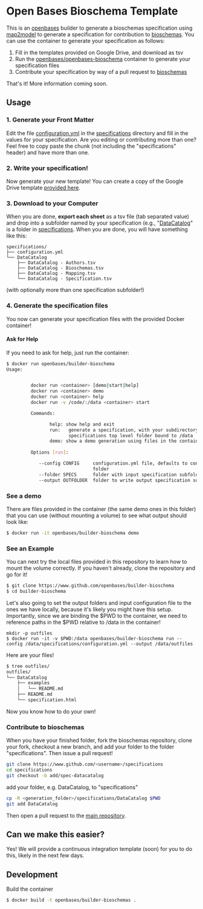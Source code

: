 # Open Bases Bioschema Template

This is an [openbases](https://openbases.github.io) builder
to generate a bioschemas specification using [map2model](https://www.github.com/vsoch/map2model)
to generate a specification for contribution to [bioschemas](https://www.github.com/openbases/specifications). You can use the container to generate your specification as follows:

 1. Fill in the templates provided on Google Drive, and download as tsv
 2. Run the [openbases/openbases-bioschema]() container to generate your specification files
 3. Contribute your specification by way of a pull request to [bioschemas](https://www.github.com/openbases/specifications)

That's it! More information coming soon.

## Usage

### 1. Generate your Front Matter
Edit the file [configuration.yml](specifications/configuration.yml) in 
the [specifications](specifications) directory and fill in the values for your
specification. Are you editing or contributing more than one? Feel free to copy paste the chunk
(not including the "specifications" header) and have more than one.

### 2. Write your specification!
Now generate your new template! You can create a copy of the Google Drive template [provided here](https://docs.google.com/spreadsheets/d/1seHDwKRwET_H8maRTMmdXG7M1deh23Y613TaJ2Pd3qc/edit?usp=sharing).

### 3. Download to your Computer
When you are done, **export each sheet** as a tsv file (tab separated value) and drop into a subfolder named by your specification (e.g., "[DataCatalog](specifications/Datacatalog)" is a folder in [specifications](specifications). When you are done, you will have something like this:

```
specifications/
├── configuration.yml
└── DataCatalog
    ├── DataCatalog - Authors.tsv
    ├── DataCatalog - Bioschemas.tsv
    ├── DataCatalog - Mapping.tsv
    └── DataCatalog - Specification.tsv
```
(with optionally more than one specification subfolder!)

### 4. Generate the specification files
You now can generate your specification files with the provided Docker container! 

#### Ask for Help
If you need to ask for help, just run the container:

```bash
$ docker run openbases/builder-bioschema
Usage:


         docker run <container> [demo|start|help]
         docker run <container> demo
         docker run <container> help
         docker run -v /code/:/data <container> start

         Commands:

                help: show help and exit
                run:   generate a specification, with your subdirectory with the
                       specifications top level folder bound to /data
                demo: show a demo generation using files in the container
         
         Options [run]:

            --config CONFIG     configuration.yml file, defaults to configuration.yml in
                                folder
            --folder SPECS      folder with input specification subfolders
            --output OUTFOLDER  folder to write output specification subfolders
```

### See a demo
There are files provided in the container (the same demo ones in this folder)
that you can use (without mounting a volume) to see what output should look like:

```bash
$ docker run -it openbases/builder-bioschema demo
```

### See an Example
You can next try the local files provided in this repository to learn how to mount
the volume correctly. If you haven't already, clone the repository and go for it!

```bash
$ git clone https://www.github.com/openbases/builder-bioschema
$ cd builder-bioschema
```

Let's also going to set the output folders and input configuration file to
the ones we have locally, because it's likely you might have this setup. Importantly,
since we are binding the $PWD to the container, we need to reference paths in the
$PWD relative to /data in the container!

```
mkdir -p outfiles
$ docker run -it -v $PWD:/data openbases/builder-bioschema run --config /data/specifications/configuration.yml --output /data/outfiles
```

Here are your files!

```bash
$ tree outfiles/
outfiles/
└── DataCatalog
    ├── examples
    │   └── README.md
    ├── README.md
    └── specification.html
```

Now you know how to do your own!

### Contribute to bioschemas

When you have your finished folder, fork the bioschemas repository,
clone your fork, checkout a new branch, and add your folder
to the folder "specifications". Then issue a pull request!

```bash
git clone https://www.github.com/<username>/specifications
cd specifications
git checkout -b add/spec-datacatalog
```
add your folder, e.g. DataCatalog, to "specifications"

```bash
cp -R <generation_folder>/specifications/DataCatalog $PWD
git add DataCatalog
```

Then open a pull request to the [main repository](https://github.com/BioSchemas/specifications).

## Can we make this easier?

Yes! We will provide a continuous integration template (soon) for you to do this,
likely in the next few days.

## Development

Build the container

```bash
$ docker build -t openbases/builder-bioschemas .
```
